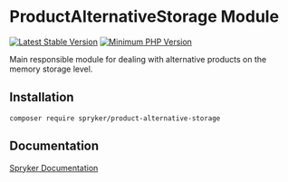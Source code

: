 # ProductAlternativeStorage Module
[![Latest Stable Version](https://poser.pugx.org/spryker/product-alternative-storage/v/stable.svg)](https://packagist.org/packages/spryker/product-alternative-storage)
[![Minimum PHP Version](https://img.shields.io/badge/php-%3E%3D%208.3-8892BF.svg)](https://php.net/)

Main responsible module for dealing with alternative products on the memory storage level.

## Installation

```
composer require spryker/product-alternative-storage
```

## Documentation

[Spryker Documentation](https://docs.spryker.com)
